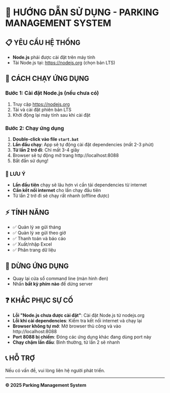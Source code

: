 # 🚗 HƯỚNG DẪN SỬ DỤNG - PARKING MANAGEMENT SYSTEM

## 📋 YÊU CẦU HỆ THỐNG
- **Node.js** phải được cài đặt trên máy tính
- Tải Node.js tại: https://nodejs.org (chọn bản LTS)

## 🚀 CÁCH CHẠY ỨNG DỤNG

### Bước 1: Cài đặt Node.js (nếu chưa có)
1. Truy cập https://nodejs.org
2. Tải và cài đặt phiên bản LTS
3. Khởi động lại máy tính sau khi cài đặt

### Bước 2: Chạy ứng dụng
1. **Double-click vào file `start.bat`**
2. **Lần đầu chạy**: App sẽ tự động cài đặt dependencies (mất 2-3 phút)
3. **Từ lần 2 trở đi**: Chỉ mất 3-4 giây
4. Browser sẽ tự động mở trang http://localhost:8088
5. Bắt đần sử dụng!

### 📝 LƯU Ý
- **Lần đầu tiên** chạy sẽ lâu hơn vì cần tải dependencies từ internet
- **Cần kết nối internet** cho lần chạy đầu tiên
- Từ lần 2 trở đi sẽ chạy rất nhanh (offline được)

## ⚡ TÍNH NĂNG
- ✅ Quản lý xe gửi tháng
- ✅ Quản lý xe gửi theo giờ  
- ✅ Thanh toán và báo cáo
- ✅ Xuất/nhập Excel
- ✅ Phân trang dữ liệu

## 🛑 DỪNG ỨNG DỤNG
- Quay lại cửa sổ command line (màn hình đen)
- Nhấn **bất kỳ phím nào** để dừng server

## ❓ KHẮC PHỤC SỰ CỐ
- **Lỗi "Node.js chưa được cài đặt"**: Cài đặt Node.js từ nodejs.org
- **Lỗi khi cài dependencies**: Kiểm tra kết nối internet và chạy lại
- **Browser không tự mở**: Mở browser thủ công và vào http://localhost:8088
- **Port 8088 bị chiếm**: Đóng các ứng dụng khác đang dùng port này
- **Chạy chậm lần đầu**: Bình thường, từ lần 2 sẽ nhanh

## 📞 HỖ TRỢ
Nếu có vấn đề, vui lòng liên hệ người phát triển.

---
**© 2025 Parking Management System**
